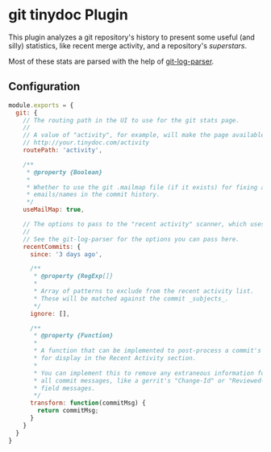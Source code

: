 # git tinydoc Plugin

This plugin analyzes a git repository's history to present some useful (and silly) statistics, like recent merge activity, and a repository's _superstars_.

Most of these stats are parsed with the help of [git-log-parser](https://github.com/bendrucker/git-log-parser).

## Configuration

```javascript
module.exports = {
  git: {
    // The routing path in the UI to use for the git stats page. 
    // 
    // A value of "activity", for example, will make the page available at:
    // http://your.tinydoc.com/activity
    routePath: 'activity',

    /**
     * @property {Boolean}
     *
     * Whether to use the git .mailmap file (if it exists) for fixing author 
     * emails/names in the commit history.
     */
    useMailMap: true,

    // The options to pass to the "recent activity" scanner, which uses
    // 
    // See the git-log-parser for the options you can pass here.
    recentCommits: {
      since: '3 days ago',

      /**
       * @property {RegExp[]}
       * 
       * Array of patterns to exclude from the recent activity list.
       * These will be matched against the commit _subjects_.
       */
      ignore: [],

      /**
       * @property {Function}
       *
       * A function that can be implemented to post-process a commit's message
       * for display in the Recent Activity section.
       *
       * You can implement this to remove any extraneous information found in
       * all commit messages, like a gerrit's "Change-Id" or "Reviewed-By"
       * field messages.
       */
      transform: function(commitMsg) {
        return commitMsg;
      }
    }
  }
}
```
